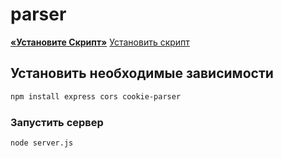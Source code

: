 # parser
**[«Установите Скрипт»](https://raw.githubusercontent.com/ilyhalight/voice-over-translation/master/dist/vot.user.js)**
[Установить скрипт](https://raw.githubusercontent.com/leerov/parser/refs/heads/main/parser.user.js)
## Установить необходимые зависимости
```bash
npm install express cors cookie-parser
```
### Запустить сервер
```bash
node server.js
```

